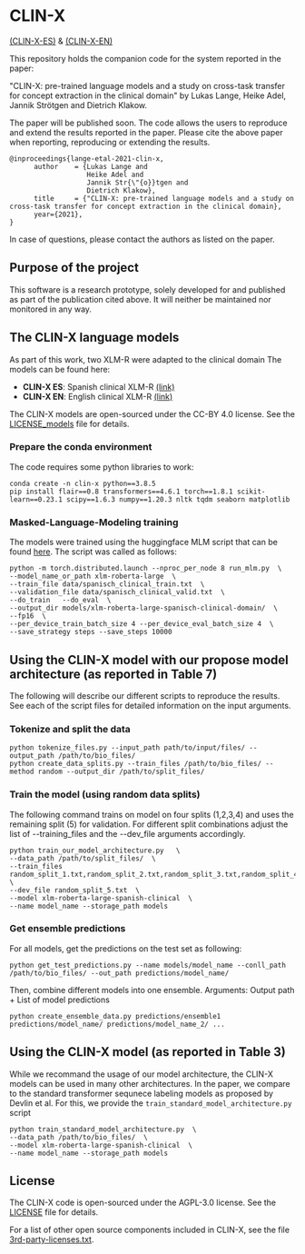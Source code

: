 
<!---

    Copyright (c) 2021 Robert Bosch GmbH

-->


# CLIN-X 
[(CLIN-X-ES)](https://huggingface.co/llange/xlm-roberta-large-spanish-clinical) & [(CLIN-X-EN)](https://huggingface.co/llange/xlm-roberta-large-english-clinical)

This repository holds the companion code for the system reported in the paper:

"CLIN-X: pre-trained language models and a study on cross-task transfer for concept extraction in the clinical domain" by Lukas Lange, Heike Adel, Jannik Strötgen and Dietrich Klakow.

The paper will be published soon. The code allows the users to reproduce and extend the results reported in the paper. 
Please cite the above paper when reporting, reproducing or extending the results.

    @inproceedings{lange-etal-2021-clin-x,
          author    = {Lukas Lange and
                       Heike Adel and
                       Jannik Str{\"{o}}tgen and
                       Dietrich Klakow},
          title     = {"CLIN-X: pre-trained language models and a study on cross-task transfer for concept extraction in the clinical domain},
          year={2021},
    }

In case of questions, please contact the authors as listed on the paper.

## Purpose of the project
This software is a research prototype, solely developed for and published as part of the publication cited above. It will neither be maintained nor monitored in any way.

    
## The CLIN-X language models
As part of this work, two XLM-R were adapted to the clinical domain 
The models can be found here: 
* **CLIN-X ES**: Spanish clinical XLM-R [(link)](https://huggingface.co/llange/xlm-roberta-large-spanish-clinical)
* **CLIN-X EN**: English clinical XLM-R [(link)](https://huggingface.co/llange/xlm-roberta-large-english-clinical)

The CLIN-X models are open-sourced under the CC-BY 4.0 license. 
See the [LICENSE_models](LICENSE_models) file for details.

    
### Prepare the conda environment
The code requires some python libraries to work: 

    conda create -n clin-x python==3.8.5
    pip install flair==0.8 transformers==4.6.1 torch==1.8.1 scikit-learn==0.23.1 scipy==1.6.3 numpy==1.20.3 nltk tqdm seaborn matplotlib

### Masked-Language-Modeling training
The models were trained using the huggingface MLM script that can be found [here](https://github.com/huggingface/transformers/blob/master/examples/pytorch/language-modeling/run_mlm.py). 
The script was called as follows: 

    python -m torch.distributed.launch --nproc_per_node 8 run_mlm.py  \
    --model_name_or_path xlm-roberta-large  \
    --train_file data/spanisch_clinical_train.txt  \
    --validation_file data/spanisch_clinical_valid.txt  \
    --do_train   --do_eval  \
    --output_dir models/xlm-roberta-large-spanisch-clinical-domain/  \
    --fp16  \
    --per_device_train_batch_size 4 --per_device_eval_batch_size 4  \
    --save_strategy steps --save_steps 10000


    
## Using the CLIN-X model with our propose model architecture (as reported in Table 7)
The following will describe our different scripts to reproduce the results. 
See each of the script files for detailed information on the input arguments. 
    
### Tokenize and split the data

    python tokenize_files.py --input_path path/to/input/files/ --output_path /path/to/bio_files/
    python create_data_splits.py --train_files /path/to/bio_files/ --method random --output_dir /path/to/split_files/

### Train the model (using random data splits)
The following command trains on model on four splits (1,2,3,4) and uses the remaining split (5) for validation. For different split combinations adjust the list of --training_files and the --dev_file arguments accordingly. 

    python train_our_model_architecture.py   \
    --data_path /path/to/split_files/  \
    --train_files random_split_1.txt,random_split_2.txt,random_split_3.txt,random_split_4.txt  \
    --dev_file random_split_5.txt  \
    --model xlm-roberta-large-spanish-clinical  \
    --name model_name --storage_path models
    
### Get ensemble predictions
For all models, get the predictions on the test set as following:

    python get_test_predictions.py --name models/model_name --conll_path /path/to/bio_files/ --out_path predictions/model_name/
    
Then, combine different models into one ensemble. Arguments: Output path + List of model predictions

    python create_ensemble_data.py predictions/ensemble1 predictions/model_name/ predictions/model_name_2/ ...
    


## Using the CLIN-X model (as reported in Table 3)
While we recommand the usage of our model architecture, the CLIN-X models can be used in many other architectures. 
In the paper, we compare to the standard transformer sequnece labeling models as proposed by Devlin et al. 
For this, we provide the `train_standard_model_architecture.py` script

    python train_standard_model_architecture.py  \
    --data_path /path/to/bio_files/  \
    --model xlm-roberta-large-spanish-clinical  \
    --name model_name --storage_path models


    
## License
The CLIN-X code is open-sourced under the AGPL-3.0 license. See the
[LICENSE](LICENSE) file for details.

For a list of other open source components included in CLIN-X, see the
file [3rd-party-licenses.txt](3rd-party-licenses.txt).
